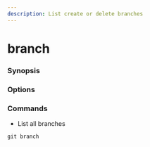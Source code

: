 ```yaml
---
description: List create or delete branches
---
```


# branch

### Synopsis

### Options

### Commands

* List all branches

```
git branch
```

>
